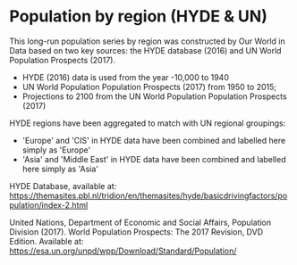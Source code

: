 # Population by region (HYDE & UN)

This long-run population series by region was constructed by Our World in Data based on two key sources: the HYDE database (2016) and UN World Population Prospects (2017). 

- HYDE (2016) data is used from the year -10,000 to 1940
- UN World Population Population Prospects (2017) from 1950 to 2015; 
- Projections to 2100 from the UN World Population Population Prospects (2017)

HYDE regions have been aggregated to match with UN regional groupings:
- 'Europe' and 'CIS' in HYDE data have been combined and labelled here simply as 'Europe'
- 'Asia' and 'Middle East' in HYDE data have been combined and labelled here simply as 'Asia'

HYDE Database, available at: https://themasites.pbl.nl/tridion/en/themasites/hyde/basicdrivingfactors/population/index-2.html

United Nations, Department of Economic and Social Affairs, Population Division (2017). World Population Prospects: The 2017 Revision, DVD Edition. Available at: https://esa.un.org/unpd/wpp/Download/Standard/Population/